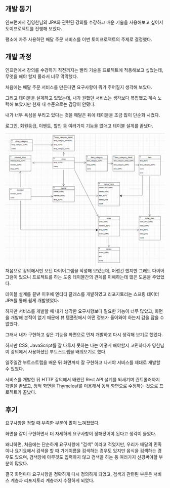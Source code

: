 ## 개발 동기

인프런에서 김영한님의 JPA와 관련된 강의를 수강하고 배운 기술을 사용해보고 싶어서 토이프로젝트를 진행해 보았다.

평소에 자주 사용하던 배달 주문 서비스를 이번 토이프로젝트의 주제로 결정했다.

## 개발 과정

인프런에서 강의를 수강하기 직전까지는 빨리 기술을 프로젝트에 적용해보고 싶었는데, 무엇을 해야 할지 몰라서 너무 막막했다.

처음에는 배달 주문 서비스를 만든다면 요구사항이 뭐가 주어질지 생각해 보았다.

그리고 테이블을 설계하고 있었는데, 내가 원했던 서비스는 생각보다 복잡했고 계속 노력해 보았지만 현재 내 수준으로는 감당이 안됐다.

내가 너무 욕심을 부리고 있다는 것을 깨달은 뒤에 테이블을 조금 많이 단순화 시켰다.

로그인, 회원등급, 이벤트, 할인 등 여러가지 기능을 없애고 테이블 설계를 끝냈다.

![](./images/erd.PNG)
처음으로 강의에서만 보던 다이어그램을 작성해 보았는데, 어렵긴 했지만 그래도 다이어그램이 있으니 프로젝트를 하는 도중 테이블간의 관계를 이해하는데 많은 도움을 주었었다.

테이블 설계를 끝낸 이후에 엔티티 클래스를 개발하였고 리포지토리는 스프링 데이터 JPA를 통해 쉽게 개발했었다.

하지만 서비스를 개발할 때 내가 생각한 요구사항보다 필요한 기능이 너무 많았고, 화면을 개발해 본적이 없기 때문에 뷰 템플릿에서 어떤 정보가 들어와야 하는지 감을 잡을 수 없었다.

그래서 내가 구현하고 싶은 기능을 화면으로 먼저 개발하고 다시 생각해 보기로 했었다.

하지만 CSS, JavaScript를 잘 다루지 못하는 나는 어떻게 해야할지 고민하다가 영한님이 강의에서 사용하셨던 부트스트랩을 배워보기로 했다.

일주일간 부트스트랩을 배운 뒤 화면까지 잘 구현하고 나서야 서비스를 제대로 개발할 수 있었다.

서비스를 개발한 뒤 HTTP 강의에서 배웠던 Rest API 설계를 되새기며 컨트롤러까지 개발을 끝냈고, 정적 화면을 Thymeleaf를 이용해서 동적 화면으로 수정하는 것으로 프로젝트가 끝났다.

## 후기

요구사항을 정할 때 부족한 부분이 많이 느껴졌었다.

화면을 같이 구현하면서 더 자세하게 요구사항이 정해졌어야 된다고 생각이 들었다.

왜냐하면, 처음에는 단순하게 요구사항에 "검색" 이라고 적었지만, 우리가 배달의 민족이나 요기요에서 검색을 할 때 가게이름을 검색하는 경우도 있지만 음식을 검색하는 경우도 있으며, 검색창에 아무것도 입력하지 않고 검색을 하는 등 여러가지 신경써야할 부분이 많았다.

결국 화면마다 요구사항을 정확하게 다시 정의하게 되었고, 검색과 관련된 부분은 서비스 계층과 리포지토리 계층까지 수정하게 되었다.
